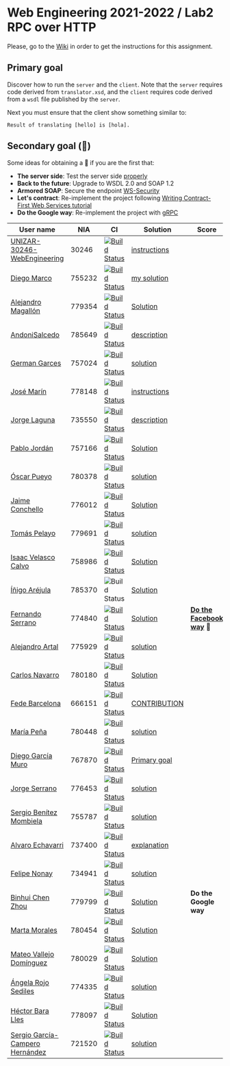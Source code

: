 # Web Engineering 2021-2022 / Lab2 RPC over HTTP

Please, go to the [Wiki](https://github.com/UNIZAR-30246-WebEngineering/lab2-rpc-over-http/wiki) in order to get the instructions for this assignment.

## Primary goal

Discover how to run the `server` and the `client`. 
Note that the `server` requires code derived from `translator.xsd`, 
and the `client` requires code derived from a `wsdl` file published by the `server`. 

Next you must ensure that the client show something similar to:
```
Result of translating [hello] is [hola].
```

## Secondary goal (:gift:)

Some ideas for obtaining a :gift: if you are the first that:

- **The server side**: Test the server side [properly](https://docs.spring.io/spring-ws/docs/3.1.1/reference/html/#_server_side_testing)
- **Back to the future**: Upgrade to WSDL 2.0 and SOAP 1.2
- **Armored SOAP**: Secure the endpoint [WS-Security](https://docs.spring.io/spring-ws/docs/3.1.1/reference/html/#security)
- **Let's contract**: Re-implement the project following [Writing Contract-First Web Services tutorial](https://docs.spring.io/spring-ws/docs/3.1.1/reference/html/#tutorial)
- **Do the Google way**: Re-implement the project with [gRPC](https://yidongnan.github.io/grpc-spring-boot-starter/en/)

User name | NIA | CI | Solution |Score
----------|-----|----------|-----|----
[UNIZAR-30246-WebEngineering](https://github.com/UNIZAR-30246-WebEngineering/lab2-rpc-over-http) |30246 | [![Build Status](https://github.com/UNIZAR-30246-WebEngineering/lab2-rpc-over-http/actions/workflows/ci.yml/badge.svg)](https://github.com/UNIZAR-30246-WebEngineering/lab2-rpc-over-http/actions/workflows/ci.yml) | [instructions](https://github.com/UNIZAR-30246-WebEngineering/lab2-rpc-over-http/wiki)
[Diego Marco](https://github.com/dmarcob/lab2-rpc-over-http/tree/work) | 755232 | [![Build Status](https://github.com/dmarcob/lab2-rpc-over-http/actions/workflows/ci.yml/badge.svg)](https://github.com/dmarcob/lab2-rpc-over-http/actions/workflows/ci.yml) | [my solution](https://github.com/dmarcob/lab2-rpc-over-http/blob/work/SOLUTION.md)
[Alejandro Magallón](https://github.com/alecron/lab2-rpc-over-http/tree/work) | 779354 | [![Build Status](https://github.com/alecron/lab2-rpc-over-http/actions/workflows/ci.yml/badge.svg)](https://github.com/alecron/lab2-rpc-over-http/actions/workflows/ci.yml) | [Solution](https://github.com/alecron/lab2-rpc-over-http/blob/work/solucion.md)
[AndoniSalcedo](https://github.com/AndoniSalcedo/lab2-rpc-over-http/tree/work) | 785649 |  [![Build Status](https://github.com/AndoniSalcedo/lab2-rpc-over-http/actions/workflows/ci.yml/badge.svg)](https://github.com/AndoniSalcedo/lab2-rpc-over-http/actions/workflows/ci.yml) | [description](https://github.com/AndoniSalcedo/lab2-rpc-over-http/blob/work/documentacion.md)
[German Garces](https://github.com/fntkg/lab2-rpc-over-http/tree/work) | 757024 | [![Build Status](https://github.com/fntkg/lab2-rpc-over-http/actions/workflows/ci.yml/badge.svg?branch=work)](https://github.com/fntkg/lab2-rpc-over-http/actions/workflows/ci.yml) | [solution](https://github.com/fntkg/lab2-rpc-over-http/blob/work/solution.md)
[José Marín](https://github.com/jmarindiez/lab2-rpc-over-http/tree/work) |778148 | [![Build Status](https://github.com/jmarindiez/lab2-rpc-over-http/actions/workflows/ci.yml/badge.svg)](https://github.com/jmarindiez/lab2-rpc-over-http/actions/workflows/ci.yml) | [instructions](https://github.com/jmarindiez/lab2-rpc-over-http/blob/work/instructions.md)
[Jorge Laguna](https://github.com/topopelon/lab2-rpc-over-http/tree/work) | 735550 | [![Build Status](https://github.com/topopelon/lab2-rpc-over-http/actions/workflows/ci.yml/badge.svg)](https://github.com/topopelon/lab2-rpc-over-http/actions/workflows/ci.yml) | [description](https://github.com/topopelon/lab2-rpc-over-http/blob/main/description.md)
[Pablo Jordán](https://github.com/pabloJordan24/lab2-rpc-over-http/tree/work) | 757166 | [![Build Status](https://github.com/pabloJordan24/lab2-rpc-over-http/actions/workflows/ci.yml/badge.svg)](https://github.com/pabloJordan24/lab2-rpc-over-http/actions/workflows/ci.yml) | [Solution](https://github.com/pabloJordan24/lab2-rpc-over-http/blob/work/solution.md)
[Óscar Pueyo](https://github.com/iksopo/lab2-rpc-over-http/tree/work) | 780378 | [![Build Status](https://github.com/iksopo/lab2-rpc-over-http/actions/workflows/ci.yml/badge.svg)](https://github.com/iksopo/lab2-rpc-over-http/actions/workflows/ci.yml) | [solution](https://github.com/iksopo/lab2-rpc-over-http/blob/work/solution.md)
[Jaime Conchello](https://github.com/jaimecb/lab2-rpc-over-http/tree/work) | 776012 | [![Build Status](https://github.com/jaimecb/lab2-rpc-over-http/actions/workflows/ci.yml/badge.svg)](https://github.com/jaimecb/lab2-rpc-over-http/actions/workflows/ci.yml) | [Solution](https://github.com/jaimecb/lab2-rpc-over-http/tree/work/solution.md)
[Tomás Pelayo](https://github.com/Tomenos18/lab2-rpc-over-http/tree/work) | 779691 | [![Build Status](https://github.com/Tomenos18/lab2-rpc-over-http/actions/workflows/ci.yml/badge.svg)](https://github.com/Tomenos18/lab2-rpc-over-http/actions/workflows/ci.yml) | [solution](https://github.com/Tomenos18/lab2-rpc-over-http/blob/work/solucion.md)
[Isaac Velasco Calvo](https://github.com/pkmniako/lab2-rpc-over-http/tree/work) | 758986 | [![Build Status](https://github.com/pkmniako/lab2-rpc-over-http/actions/workflows/ci.yml/badge.svg)](https://github.com/pkmniako/lab2-rpc-over-http/actions/workflows/ci.yml) | [Solution](https://github.com/pkmniako/lab2-rpc-over-http/blob/work/SOLUTION.md)
[Íñigo Aréjula](https://github.com/arejula27/lab2-rpc-over-http)|785370|![Build Status](https://github.com/arejula27/lab2-rpc-over-http/actions/workflows/ci.yml/badge.svg)|[Solution](https://github.com/arejula27/lab2-rpc-over-http/blob/work/Description.md)
[Fernando Serrano](https://github.com/Feer93/lab2-rpc-over-http/tree/work) | 774840 | [![Build Status](https://github.com/Feer93/lab2-rpc-over-http/actions/workflows/ci.yml/badge.svg)](https://github.com/Feer93/lab2-rpc-over-http/actions/workflows/ci.yml) | [Solution](https://github.com/Feer93/lab2-rpc-over-http/blob/work/Solucion.md) | [**Do the Facebook way**](https://github.com/Feer93/lab2-rpc-over-http/tree/gift) :gift:
[Alejandro Artal](https://github.com/Alejandro-Artal/lab2-rpc-over-http/tree/work) |775929 | [![Build Status](https://github.com/Alejandro-Artal/lab2-rpc-over-http/actions/workflows/ci.yml/badge.svg)](https://github.com/Alejandro-Artal/lab2-rpc-over-http/actions/workflows/ci.yml) | [solution](https://github.com/Alejandro-Artal/lab2-rpc-over-http/blob/work/solution.md)
[Carlos Navarro](https://github.com/Lulay7/lab2-rpc-over-http/tree/work) | 780180 | [![Build Status](https://github.com/Lulay7/lab2-rpc-over-http/actions/workflows/ci.yml/badge.svg)](https://github.com/Lulay7/lab2-rpc-over-http/actions/workflows/ci.yml) | [Solution](https://github.com/Lulay7/lab2-rpc-over-http/blob/work/Solucion.md)
[Fede Barcelona](https://github.com/tembleking/lab2-rpc-over-http/tree/work) | 666151 | [![Build Status](https://github.com/tembleking/lab2-rpc-over-http/actions/workflows/ci.yml/badge.svg)](https://github.com/tembleking/lab2-rpc-over-http/actions/workflows/ci.yml) | [CONTRIBUTION](https://github.com/tembleking/lab2-rpc-over-http/blob/work/CONTRIBUTION.md)
[María Peña](https://github.com/Keyleth8/lab2-rpc-over-http/tree/work) | 780448 | [![Build Status](https://github.com/Keyleth8/lab2-rpc-over-http/actions/workflows/ci.yml/badge.svg)](https://github.com/Keyleth8/lab2-rpc-over-http/actions/workflows/ci.yml) | [solution](https://github.com/Keyleth8/lab2-rpc-over-http/blob/work/solution.md)
[Diego García Muro](https://github.com/thdgm/lab2-rpc-over-http/tree/work) | 767870 | [![Build Status](https://github.com/thdgm/lab2-rpc-over-http/actions/workflows/ci.yml/badge.svg)](https://github.com/thdgm/lab2-rpc-over-http/actions/workflows/ci.yml) | [Primary goal](https://github.com/thdgm/lab2-rpc-over-http/blob/work/primaryGoal.md)
[Jorge Serrano](https://github.com/zgzserrano/lab2-rpc-over-http/tree/work) | 776453 | [![Build Status](https://github.com/zgzserrano/lab2-rpc-over-http/actions/workflows/ci.yml/badge.svg)](https://github.com/zgzserrano/lab2-rpc-over-http/actions/workflows/ci.yml) | [solution](https://github.com/zgzserrano/lab2-rpc-over-http/blob/work/solution.md)
[Sergio Benítez Mombiela](https://github.com/SergioBenitez755787/lab2-rpc-over-http/tree/work) | 755787 | [![Build Status](https://github.com/SergioBenitez755787/lab2-rpc-over-http/actions/workflows/ci.yml/badge.svg)](https://github.com/SergioBenitez755787/lab2-rpc-over-http/actions/workflows/ci.yml) | [solution](https://github.com/SergioBenitez755787/lab2-rpc-over-http/blob/work/solution.md)
[Alvaro Echavarri](https://github.com/aechavarris/lab2-rpc-over-http) |737400 | [![Build Status](https://github.com/aechavarris/lab2-rpc-over-http/actions/workflows/ci.yml/badge.svg)](https://github.com/aechavarris/lab2-rpc-over-http/actions/workflows/ci.yml) | [explanation](https://github.com/aechavarris/lab2-rpc-over-http/blob/work/explanation.md)
[Felipe Nonay](https://github.com/Keyleth8/lab2-rpc-over-http/tree/work) | 734941 | [![Build Status](https://github.com/Keyleth8/lab2-rpc-over-http/actions/workflows/ci.yml/badge.svg)](https://github.com/fnonay/lab2-rpc-over-http/actions/workflows/ci.yml) | [solution](https://github.com/fnonay/lab2-rpc-over-http/blob/work/solution.md)
[Binhui Chen Zhou](https://github.com/779799/lab2-rpc-over-http/tree/work) | 779799 | [![Build Status](https://github.com/779799/lab2-rpc-over-http/actions/workflows/ci.yml/badge.svg)](https://github.com/779799/lab2-rpc-over-http/actions/workflows/ci.yml) | [Solution](https://github.com/779799/lab2-rpc-over-http/blob/work/SOLUTION.md) | **Do the Google way**
[Marta Morales](https://github.com/780454-unizar/lab2-rpc-over-http/tree/work) | 780454 | [![Build Status](https://github.com/780454-unizar/lab2-rpc-over-http/actions/workflows/ci.yml/badge.svg)](https://github.com/780454-unizar/lab2-rpc-over-http/actions/workflows/ci.yml) | [Solution](https://github.com/780454-unizar/lab2-rpc-over-http/blob/work/solution.md)
[Mateo Vallejo Domínguez](https://github.com/CursedR3N/lab2-rpc-over-http) |780029 | [![Build Status](https://github.com/CursedR3N/lab2-rpc-over-http/actions/workflows/ci.yml/badge.svg)](https://github.com/CursedR3N/lab2-rpc-over-http/actions/workflows/ci.yml) | [Solution](https://github.com/CursedR3N/lab2-rpc-over-http/blob/work/SOLUTION.md)
[Ángela Rojo Sediles](https://github.com/angela-rs/lab2-rpc-over-http/tree/work) | 774335 | [![Build Status](https://github.com/angela-rs/lab2-rpc-over-http/actions/workflows/ci.yml/badge.svg)](https://github.com/angela-rs/lab2-rpc-over-http/actions/workflows/ci.yml) | [solution](https://github.com/angela-rs/lab2-rpc-over-http/blob/work/PrimaryGoal.md)
[Héctor Bara Lles](https://github.com/dolansete/lab2-rpc-over-http/tree/work) | 778097 | [![Build Status](https://github.com/dolansete/lab2-rpc-over-http/actions/workflows/ci.yml/badge.svg)](https://github.com/dolansete/lab2-rpc-over-http/actions/workflows/ci.yml) | [Solution](https://github.com/dolansete/lab2-rpc-over-http/blob/work/description.md)
[Sergio García-Campero Hernández](https://github.com/SergioGCH/lab2-rpc-over-http/tree/work) | 721520 | [![Build Status](https://github.com/SergioGCH/lab2-rpc-over-http/actions/workflows/ci.yml/badge.svg)](https://github.com/SergioGCH/lab2-rpc-over-http/actions/workflows/ci.yml) | [solution](https://github.com/SergioGCH/lab2-rpc-over-http/blob/work/solution.md) 
